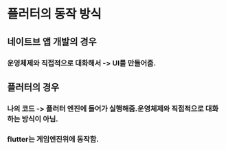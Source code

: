 # 플러터의 동작 방식
## 네이트브 앱 개발의 경우
### 운영체제와 직접적으로 대화해서 -> UI를 만들어줌.
## 플러터의 경우
### 나의 코드 -> 플러터 엔진에 들어가 실행해줌.운영체제와 직접적으로 대화하는 방식이 아님.
### flutter는 게임엔진위에 동작함.